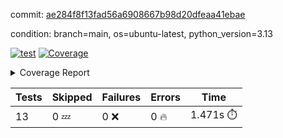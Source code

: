 commit: [ae284f8f13fad56a6908667b98d20dfeaa41ebae](https://github.com/rcmdnk/dynamic-typer/tree/ae284f8f13fad56a6908667b98d20dfeaa41ebae)

condition: branch=main, os=ubuntu-latest, python_version=3.13

[![test](https://github.com/rcmdnk/dynamic-typer/actions/workflows/test.yml/badge.svg)](https://github.com/rcmdnk/dynamic-typer/actions/runs/16895775989)
<a href="https://github.com/rcmdnk/dynamic-typer/blob/ae284f8f13fad56a6908667b98d20dfeaa41ebae/README.md"><img alt="Coverage" src="https://img.shields.io/badge/Coverage-98%25-brightgreen.svg" /></a><details><summary>Coverage Report </summary><table><tr><th>File</th><th>Stmts</th><th>Miss</th><th>Cover</th><th>Missing</th></tr><tbody><tr><td colspan="5"><b>src/dynamic_typer</b></td></tr><tr><td>&nbsp; &nbsp;<a href="https://github.com/rcmdnk/dynamic-typer/blob/ae284f8f13fad56a6908667b98d20dfeaa41ebae/src/dynamic_typer/dynamic_typer.py">dynamic_typer.py</a></td><td>78</td><td>2</td><td>97%</td><td><a href="https://github.com/rcmdnk/dynamic-typer/blob/ae284f8f13fad56a6908667b98d20dfeaa41ebae/src/dynamic_typer/dynamic_typer.py#L63">63</a>, <a href="https://github.com/rcmdnk/dynamic-typer/blob/ae284f8f13fad56a6908667b98d20dfeaa41ebae/src/dynamic_typer/dynamic_typer.py#L161">161</a></td></tr><tr><td><b>TOTAL</b></td><td><b>83</b></td><td><b>2</b></td><td><b>98%</b></td><td>&nbsp;</td></tr></tbody></table></details>

| Tests | Skipped | Failures | Errors | Time |
| ----- | ------- | -------- | -------- | ------------------ |
| 13 | 0 :zzz: | 0 :x: | 0 :fire: | 1.471s :stopwatch: |

